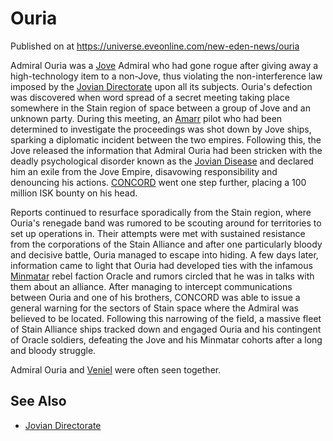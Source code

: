 # Ouria
Published on  at https://universe.eveonline.com/new-eden-news/ouria

Admiral Ouria was a [Jove](6xoRWydZHCG4nplVmqXV9G) Admiral who had gone
rogue after giving away a high-technology item to a non-Jove, thus
violating the non-interference law imposed by the [Jovian Directorate](LnfvFctQjjYSZkNtlIWH1) upon all its subjects.
Ouria's defection was discovered when word spread of a secret meeting
taking place somewhere in the Stain region of space between a group of
Jove and an unknown party. During this meeting, an
[Amarr](6BPFRy27fN4LnYlIyzvEwo) pilot who had been determined to investigate
the proceedings was shot down by Jove ships, sparking a diplomatic
incident between the two empires.
Following this, the Jove released the information that Admiral Ouria had
been stricken with the deadly psychological disorder known as the
[Jovian Disease](23mdEc1035XOWRcmorPJYf) and declared him an exile
from the Jove Empire, disavowing responsibility and denouncing his
actions. [CONCORD](5DPzMesjfj3XKshPWBUPWt) went one step further, placing a
100 million ISK bounty on his head.

Reports continued to resurface sporadically from the Stain region, where
Ouria's renegade band was rumored to be scouting around for territories
to set up operations in. Their attempts were met with sustained
resistance from the corporations of the Stain Alliance and after one
particularly bloody and decisive battle, Ouria managed to escape into
hiding. A few days later, information came to light that Ouria had
developed ties with the infamous [Minmatar](1rpu7pfwTPVznAczjw2pOp) rebel
faction Oracle and rumors circled that he was in talks with them about
an alliance. After managing to intercept communications between Ouria
and one of his brothers, CONCORD was able to issue a general warning for
the sectors of Stain space where the Admiral was believed to be located.
Following this narrowing of the field, a massive fleet of Stain Alliance
ships tracked down and engaged Ouria and his contingent of Oracle
soldiers, defeating the Jove and his Minmatar cohorts after a long and
bloody struggle.

Admiral Ouria and [Veniel](6F2KAgfLHr9Zx6twEbJXDa) were often seen together.

See Also
--------
-   [Jovian Directorate](LnfvFctQjjYSZkNtlIWH1)
